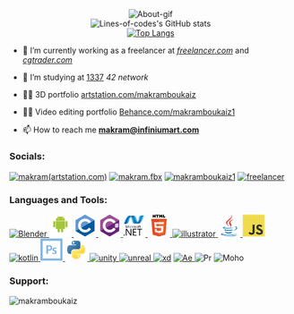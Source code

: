 
<div align="center">
  <img src="https://github.com/BoukaizMakram/BoukaizMakram/blob/main/Comp%201%20(1).gif" alt="About-gif">
</div>

<div align="center">
  <img src="https://github-readme-stats.vercel.app/api?username=BoukaizMakram&show_icons=true" alt="Lines-of-codes's GitHub stats">
</div>

<div align="center">
  <a href="https://github.com/anuraghazra/github-readme-stats">
    <img src="https://github-readme-stats.vercel.app/api/top-langs/?username=BoukaizMakram&layout=compact" alt="Top Langs">
  </a>
</div>



- 🔭 I’m currently working as a freelancer at [*freelancer.com*](freelancer.com/u/DanielZe) and [*cgtrader.com*](https://www.cgtrader.com/makramboukaiz)

- 👯 I’m studying at [1337](https://1337.ma/en/) *42 network*

- 👨‍💻 3D portfolio [artstation.com/makramboukaiz](artstation.com/makramboukaiz)

- 👨‍💻 Video editing portfolio [Behance.com/makramboukaiz1](Behance.com/makramboukaiz1)

- 📫 How to reach me **makram@infiniumart.com**

<h3 align="left">Socials:</h3>
<p align="left">
  <a href="https://www.freelancer.com/u/DanielZe" target="blank"><img align="center" src="https://www.f-cdn.com/assets/main/en/assets/app-icons/icon-512x512.png" alt="makram(artstation.com)" height="48" width="48" /></a>
<a href="https://instagram.com/makram.fbx" target="blank"><img align="center" src="https://raw.githubusercontent.com/rahuldkjain/github-profile-readme-generator/master/src/images/icons/Social/instagram.svg" alt="makram.fbx" height="30" width="40" /></a>
<a href="https://www.behance.net/makramboukaiz1" target="blank"><img align="center" src="https://raw.githubusercontent.com/rahuldkjain/github-profile-readme-generator/master/src/images/icons/Social/behance.svg" alt="makramboukaiz1" height="30" width="40" /></a>
 <a href="https://www.artstation.com/makramboukaiz" target="blank"><img align="center" src="https://cdn4.iconfinder.com/data/icons/logos-and-brands/512/27_Artstation_logo_logos-512.png" alt="freelancer" height="30" width="30" /></a>
 
</p>

<h3 align="left">Languages and Tools:</h3>
<p align="left"> <a href="https://blendess.com/s__www/download/" target="_blank" rel="noreferrer">
  <img src="https://iconarchive.com/download/i98223/dakirby309/simply-styled/Blender.ico" alt="Blender" width="40" height="40"/></a><a href="https://developer.android.com" target="_blank" rel="noreferrer">
  <img src="https://raw.githubusercontent.com/devicons/devicon/master/icons/android/android-original-wordmark.svg" alt="android" width="40" height="40"/> </a> <a href="https://www.blender.org/" target="_blank" rel="noreferrer"></a> <a href="https://www.cprogramming.com/" target="_blank" rel="noreferrer"> <img src="https://raw.githubusercontent.com/devicons/devicon/master/icons/c/c-original.svg" alt="c" width="40" height="40"/> </a> <a href="https://www.w3schools.com/cs/" target="_blank" rel="noreferrer"> <img src="https://raw.githubusercontent.com/devicons/devicon/master/icons/csharp/csharp-original.svg" alt="csharp" width="40" height="40"/> </a> <a href="https://dotnet.microsoft.com/" target="_blank" rel="noreferrer"> <img src="https://raw.githubusercontent.com/devicons/devicon/master/icons/dot-net/dot-net-original-wordmark.svg" alt="dotnet" width="40" height="40"/> </a> <a href="https://www.w3.org/html/" target="_blank" rel="noreferrer"> <img src="https://raw.githubusercontent.com/devicons/devicon/master/icons/html5/html5-original-wordmark.svg" alt="html5" width="40" height="40"/> </a> <a href="https://www.adobe.com/in/products/illustrator.html" target="_blank" rel="noreferrer"> <img src="https://www.vectorlogo.zone/logos/adobe_illustrator/adobe_illustrator-icon.svg" alt="illustrator" width="40" height="40"/> </a> <a href="https://www.java.com" target="_blank" rel="noreferrer"> <img src="https://raw.githubusercontent.com/devicons/devicon/master/icons/java/java-original.svg" alt="java" width="40" height="40"/> </a> <a href="https://developer.mozilla.org/en-US/docs/Web/JavaScript" target="_blank" rel="noreferrer"> <img src="https://raw.githubusercontent.com/devicons/devicon/master/icons/javascript/javascript-original.svg" alt="javascript" width="40" height="40"/> </a> <a href="https://kotlinlang.org" target="_blank" rel="noreferrer"> <img src="https://www.vectorlogo.zone/logos/kotlinlang/kotlinlang-icon.svg" alt="kotlin" width="40" height="40"/> </a> <a href="https://www.photoshop.com/en" target="_blank" rel="noreferrer"> <img src="https://raw.githubusercontent.com/devicons/devicon/master/icons/photoshop/photoshop-line.svg" alt="photoshop" width="40" height="40"/> </a> <a href="https://www.python.org" target="_blank" rel="noreferrer"> <img src="https://raw.githubusercontent.com/devicons/devicon/master/icons/python/python-original.svg" alt="python" width="40" height="40"/> </a> <a href="https://unity.com/" target="_blank" rel="noreferrer"> <img src="https://www.vectorlogo.zone/logos/unity3d/unity3d-icon.svg" alt="unity" width="40" height="40"/> </a> <a href="https://unrealengine.com/" target="_blank" rel="noreferrer"> <img src="https://raw.githubusercontent.com/kenangundogan/fontisto/036b7eca71aab1bef8e6a0518f7329f13ed62f6b/icons/svg/brand/unreal-engine.svg" alt="unreal" width="40" height="40"/> </a> <a href="https://www.adobe.com/products/xd.html" target="_blank" rel="noreferrer"> <img src="https://cdn.worldvectorlogo.com/logos/adobe-xd.svg" alt="xd" width="40" height="40"/></a>
  <a href="https://www.adobe.com/products/aftereffects.html" target="_blank" rel="noreferrer"><img src="https://upload.wikimedia.org/wikipedia/commons/thumb/c/cb/Adobe_After_Effects_CC_icon.svg/1051px-Adobe_After_Effects_CC_icon.svg.png" alt="Ae" width="40" height="40"/> </a>
<img src="https://upload.wikimedia.org/wikipedia/commons/thumb/4/40/Adobe_Premiere_Pro_CC_icon.svg/1200px-Adobe_Premiere_Pro_CC_icon.svg.png" alt="Pr" width="40" height="40"/>
<img src="http://store-images.s-microsoft.com/image/apps.24371.13510798887680171.7bcfb726-8484-4faf-a792-b7f571d0b2b2.4493b811-d6a6-4ed9-8606-05af3745e502" alt="Moho" width="40" height="40"/>
</a>
</p>

<h3 align="left">Support:</h3>
<p><a href="https://www.buymeacoffee.com/makramboukaiz"> <img align="left" src="https://cdn.buymeacoffee.com/buttons/v2/default-yellow.png" height="50" width="210" alt="makramboukaiz" /></a></p><br><br>


